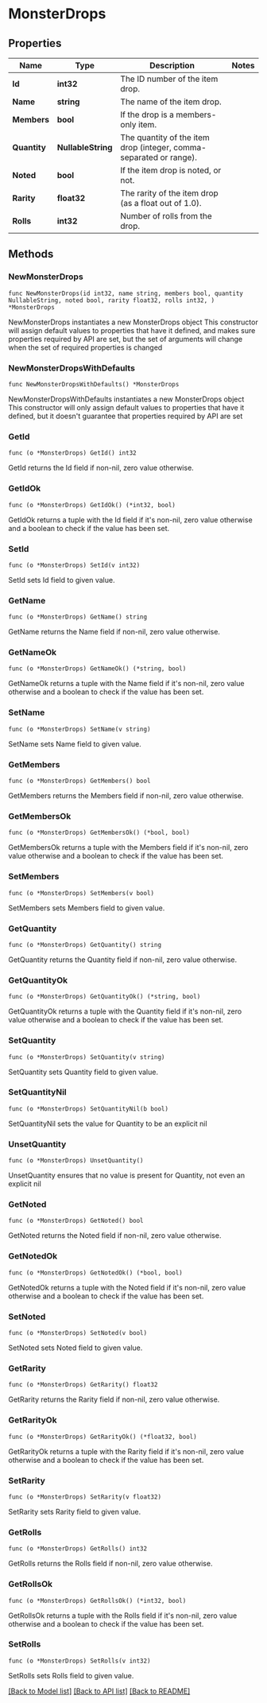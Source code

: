 # MonsterDrops

## Properties

Name | Type | Description | Notes
------------ | ------------- | ------------- | -------------
**Id** | **int32** | The ID number of the item drop. | 
**Name** | **string** | The name of the item drop. | 
**Members** | **bool** | If the drop is a members-only item. | 
**Quantity** | **NullableString** | The quantity of the item drop (integer, comma-separated or range). | 
**Noted** | **bool** | If the item drop is noted, or not. | 
**Rarity** | **float32** | The rarity of the item drop (as a float out of 1.0). | 
**Rolls** | **int32** | Number of rolls from the drop. | 

## Methods

### NewMonsterDrops

`func NewMonsterDrops(id int32, name string, members bool, quantity NullableString, noted bool, rarity float32, rolls int32, ) *MonsterDrops`

NewMonsterDrops instantiates a new MonsterDrops object
This constructor will assign default values to properties that have it defined,
and makes sure properties required by API are set, but the set of arguments
will change when the set of required properties is changed

### NewMonsterDropsWithDefaults

`func NewMonsterDropsWithDefaults() *MonsterDrops`

NewMonsterDropsWithDefaults instantiates a new MonsterDrops object
This constructor will only assign default values to properties that have it defined,
but it doesn't guarantee that properties required by API are set

### GetId

`func (o *MonsterDrops) GetId() int32`

GetId returns the Id field if non-nil, zero value otherwise.

### GetIdOk

`func (o *MonsterDrops) GetIdOk() (*int32, bool)`

GetIdOk returns a tuple with the Id field if it's non-nil, zero value otherwise
and a boolean to check if the value has been set.

### SetId

`func (o *MonsterDrops) SetId(v int32)`

SetId sets Id field to given value.


### GetName

`func (o *MonsterDrops) GetName() string`

GetName returns the Name field if non-nil, zero value otherwise.

### GetNameOk

`func (o *MonsterDrops) GetNameOk() (*string, bool)`

GetNameOk returns a tuple with the Name field if it's non-nil, zero value otherwise
and a boolean to check if the value has been set.

### SetName

`func (o *MonsterDrops) SetName(v string)`

SetName sets Name field to given value.


### GetMembers

`func (o *MonsterDrops) GetMembers() bool`

GetMembers returns the Members field if non-nil, zero value otherwise.

### GetMembersOk

`func (o *MonsterDrops) GetMembersOk() (*bool, bool)`

GetMembersOk returns a tuple with the Members field if it's non-nil, zero value otherwise
and a boolean to check if the value has been set.

### SetMembers

`func (o *MonsterDrops) SetMembers(v bool)`

SetMembers sets Members field to given value.


### GetQuantity

`func (o *MonsterDrops) GetQuantity() string`

GetQuantity returns the Quantity field if non-nil, zero value otherwise.

### GetQuantityOk

`func (o *MonsterDrops) GetQuantityOk() (*string, bool)`

GetQuantityOk returns a tuple with the Quantity field if it's non-nil, zero value otherwise
and a boolean to check if the value has been set.

### SetQuantity

`func (o *MonsterDrops) SetQuantity(v string)`

SetQuantity sets Quantity field to given value.


### SetQuantityNil

`func (o *MonsterDrops) SetQuantityNil(b bool)`

 SetQuantityNil sets the value for Quantity to be an explicit nil

### UnsetQuantity
`func (o *MonsterDrops) UnsetQuantity()`

UnsetQuantity ensures that no value is present for Quantity, not even an explicit nil
### GetNoted

`func (o *MonsterDrops) GetNoted() bool`

GetNoted returns the Noted field if non-nil, zero value otherwise.

### GetNotedOk

`func (o *MonsterDrops) GetNotedOk() (*bool, bool)`

GetNotedOk returns a tuple with the Noted field if it's non-nil, zero value otherwise
and a boolean to check if the value has been set.

### SetNoted

`func (o *MonsterDrops) SetNoted(v bool)`

SetNoted sets Noted field to given value.


### GetRarity

`func (o *MonsterDrops) GetRarity() float32`

GetRarity returns the Rarity field if non-nil, zero value otherwise.

### GetRarityOk

`func (o *MonsterDrops) GetRarityOk() (*float32, bool)`

GetRarityOk returns a tuple with the Rarity field if it's non-nil, zero value otherwise
and a boolean to check if the value has been set.

### SetRarity

`func (o *MonsterDrops) SetRarity(v float32)`

SetRarity sets Rarity field to given value.


### GetRolls

`func (o *MonsterDrops) GetRolls() int32`

GetRolls returns the Rolls field if non-nil, zero value otherwise.

### GetRollsOk

`func (o *MonsterDrops) GetRollsOk() (*int32, bool)`

GetRollsOk returns a tuple with the Rolls field if it's non-nil, zero value otherwise
and a boolean to check if the value has been set.

### SetRolls

`func (o *MonsterDrops) SetRolls(v int32)`

SetRolls sets Rolls field to given value.



[[Back to Model list]](../README.md#documentation-for-models) [[Back to API list]](../README.md#documentation-for-api-endpoints) [[Back to README]](../README.md)


